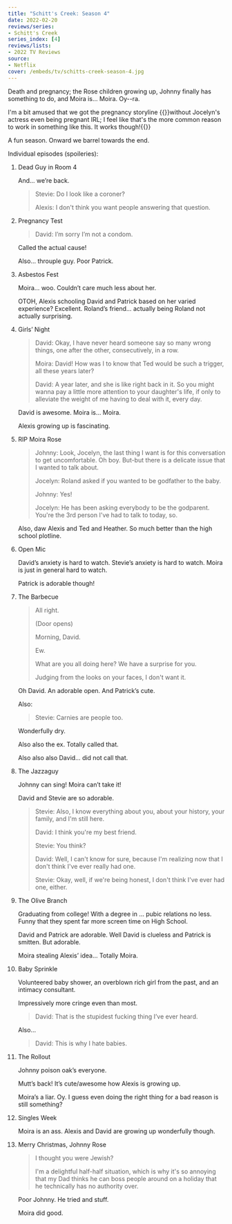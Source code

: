 ```yaml
---
title: "Schitt's Creek: Season 4"
date: 2022-02-20
reviews/series:
- Schitt's Creek
series_index: [4]
reviews/lists:
- 2022 TV Reviews
source:
- Netflix
cover: /embeds/tv/schitts-creek-season-4.jpg
---
```

Death and pregnancy; the Rose children growing up, Johnny finally has something to do, and Moira is... Moira. Oy--ra. 

I'm a bit amused that we got the pregnancy storyline {{<spoiler>}}without Jocelyn's actress even being pregnant IRL; I feel like that's the more common reason to work in something like this. It works though!{{</spoiler>}}

A fun season. Onward we barrel towards the end. 

<!--more-->

Individual episodes (spoileries):

1. Dead Guy in Room 4

    And… we’re back.

    > Stevie: Do I look like a coroner?
    >
    > Alexis: I don't think you want people answering that question.

2. Pregnancy Test

    > David: I’m sorry I’m not a condom.

    Called the actual cause!

    Also… throuple guy. Poor Patrick.

3. Asbestos Fest

    Moira… woo. Couldn’t care much less about her.

    OTOH, Alexis schooling David and Patrick based on her varied experience? Excellent. Roland’s friend… actually being Roland not actually surprising.

4. Girls’ Night

    > David: Okay, I have never heard someone say so many wrong things, one after the other, consecutively, in a row.
    >
    > Moira: David! How was I to know that Ted would be such a trigger, all these years later?
    >
    > David: A year later, and she is like right back in it. So you might wanna pay a little more attention to your daughter's life, if only to alleviate the weight of me having to deal with it, every day.

    David is awesome. Moira is… Moira.

    Alexis growing up is fascinating.

5. RIP Moira Rose

    > Johnny: Look, Jocelyn, the last thing I want is for this conversation to get uncomfortable. Oh boy. But-but there is a delicate issue that I wanted to talk about.
    >
    > Jocelyn: Roland asked if you wanted to be godfather to the baby.
    >
    > Johnny: Yes!
    >
    > Jocelyn: He has been asking everybody to be the godparent. You're the 3rd person I've had to talk to today, so.

    Also, daw Alexis and Ted and Heather. So much better than the high school plotline.

6. Open Mic

    David’s anxiety is hard to watch. Stevie’s anxiety is hard to watch. Moira is just in general hard to watch.

    Patrick is adorable though!

7. The Barbecue

    > All right.
    >
    > (Door opens)
    >
    > Morning, David.
    >
    > Ew.
    >
    > What are you all doing here?
    > We have a surprise for you.
    >
    > Judging from the looks on your faces, I don't want it.

    Oh David. An adorable open. And Patrick’s cute.

    Also:

    > Stevie: Carnies are people too.

    Wonderfully dry.

    Also also the ex. Totally called that.

    Also also also David… did not call that.

8. The Jazzaguy

    Johnny can sing! Moira can’t take it!

    David and Stevie are so adorable.

    > Stevie: Also, I know everything about you, about your history, your family, and I'm still here.
    >
    > David: I think you're my best friend.
    >
    > Stevie: You think?
    >
    > David: Well, I can't know for sure, because I'm realizing now that I don't think I've ever really had one.
    >
    > Stevie: Okay, well, if we're being honest, I don't think I've ever had one, either.

9. The Olive Branch

    Graduating from college! With a degree in … pubic relations no less. Funny that they spent far more screen time on High School.

    David and Patrick are adorable. Well David is clueless and Patrick is smitten. But adorable.

    Moira stealing Alexis’ idea… Totally Moira.

10. Baby Sprinkle

    Volunteered baby shower, an overblown rich girl from the past, and an intimacy consultant.

    Impressively more cringe even than most.

    > David: That is the stupidest fucking thing I’ve ever heard.

    Also…

    > David: This is why I hate babies.

11. The Rollout

    Johnny poison oak’s everyone.

    Mutt’s back! It’s cute/awesome how Alexis is growing up.

    Moira’s a liar. Oy. I guess even doing the right thing for a bad reason is still something?

12. Singles Week

    Moira is an ass. Alexis and David are growing up wonderfully though.

13. Merry Christmas, Johnny Rose

    > I thought you were Jewish?
    >
    > I'm a delightful half-half situation, which is why it's so annoying that my Dad thinks he can boss people around on a holiday that he technically has no authority over.

    Poor Johnny. He tried and stuff.

    Moira did good.